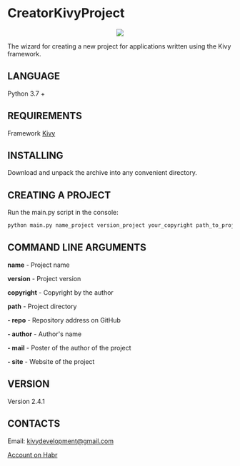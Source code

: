 CreatorKivyProject
==================

<p align="center">
  <img src="https://raw.githubusercontent.com/HeaTTheatR/CreatorKivyProject/master/previous.jpg">
</p>

The wizard for creating a new project for applications written using the Kivy framework.

LANGUAGE
--------
Python 3.7 +

REQUIREMENTS
------------
Framework [Kivy](http://kivy.org)

INSTALLING
---------
Download and unpack the archive into any convenient directory.

CREATING A PROJECT
------------------
Run the main.py script in the console: 

```python
python main.py name_project version_project your_copyright path_to_project -repo repo_project_on_github -author name_author -mail mail_author -site site_project
```

COMMAND LINE ARGUMENTS
----------------------
**name** - Project name

**version** - Project version 

**copyright** - Copyright by the author

**path** - Project directory 

**- repo** - Repository address on GitHub

**- author** - Author's name 

**- mail** - Poster of the author of the project 

**- site** - Website of the project 

VERSION
-------
Version 2.4.1

CONTACTS
--------
Email: kivydevelopment@gmail.com

[Account on Habr](https://habrahabr.ru/users/heattheatr/)
